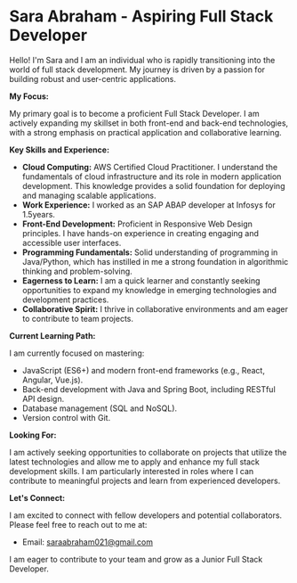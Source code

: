 # Sara Abraham - Aspiring Full Stack Developer

Hello! I'm Sara and I am an individual who is rapidly transitioning into the world of full stack development. My journey is driven by a passion for building robust and user-centric applications.

**My Focus:**

My primary goal is to become a proficient Full Stack Developer. I am actively expanding my skillset in both front-end and back-end technologies, with a strong emphasis on practical application and collaborative learning.

**Key Skills and Experience:**

* **Cloud Computing:** AWS Certified Cloud Practitioner. I understand the fundamentals of cloud infrastructure and its role in modern application development. This knowledge provides a solid foundation for deploying and managing scalable applications.
* **Work Experience:** I worked as an SAP ABAP developer at Infosys for 1.5years.
* **Front-End Development:** Proficient in Responsive Web Design principles. I have hands-on experience in creating engaging and accessible user interfaces.
* **Programming Fundamentals:** Solid understanding of programming in Java/Python, which has instilled in me a strong foundation in algorithmic thinking and problem-solving.
* **Eagerness to Learn:** I am a quick learner and constantly seeking opportunities to expand my knowledge in emerging technologies and development practices.
* **Collaborative Spirit:** I thrive in collaborative environments and am eager to contribute to team projects.

**Current Learning Path:**

I am currently focused on mastering:

* JavaScript (ES6+) and modern front-end frameworks (e.g., React, Angular, Vue.js).
* Back-end development with Java and Spring Boot, including RESTful API design.
* Database management (SQL and NoSQL).
* Version control with Git.

**Looking For:**

I am actively seeking opportunities to collaborate on projects that utilize the latest technologies and allow me to apply and enhance my full stack development skills. I am particularly interested in roles where I can contribute to meaningful projects and learn from experienced developers.

**Let's Connect:**

I am excited to connect with fellow developers and potential collaborators. Please feel free to reach out to me at:

* Email: saraabraham021@gmail.com

I am eager to contribute to your team and grow as a Junior Full Stack Developer.
